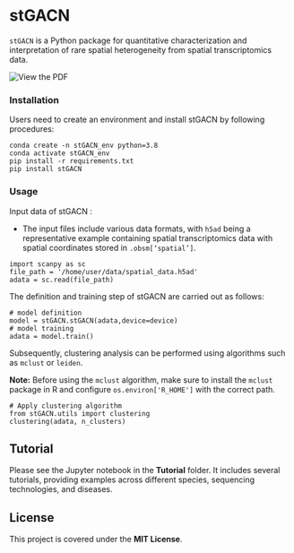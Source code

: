# stGACN

`stGACN` is a Python package for quantitative characterization and interpretation of rare spatial heterogeneity from spatial transcriptomics data. 

![View the PDF](./Framework.jpg)

### Installation
Users need to create an environment and install stGACN by following procedures:
```
conda create -n stGACN_env python=3.8
conda activate stGACN_env
pip install -r requirements.txt
pip install stGACN
```
### Usage
Input data of stGACN :
- The input files include various data formats, with `h5ad` being a representative example containing spatial transcriptomics data with spatial coordinates stored in `.obsm[‘spatial’]`.

```
import scanpy as sc
file_path = '/home/user/data/spatial_data.h5ad'
adata = sc.read(file_path)
```

The definition and training step of stGACN are carried out as follows:
```
# model definition  
model = stGACN.stGACN(adata,device=device)
# model training
adata = model.train()
```

Subsequently, clustering analysis can be performed using algorithms such as `mclust` or `leiden`.

**Note:** Before using the `mclust` algorithm, make sure to install the `mclust` package in R and configure `os.environ['R_HOME']` with the correct path.

```
# Apply clustering algorithm
from stGACN.utils import clustering
clustering(adata, n_clusters)
```

## Tutorial
Please see the Jupyter notebook in the **Tutorial** folder. It includes several tutorials, providing examples across different species, sequencing technologies, and diseases.

## License
This project is covered under the **MIT License**.

